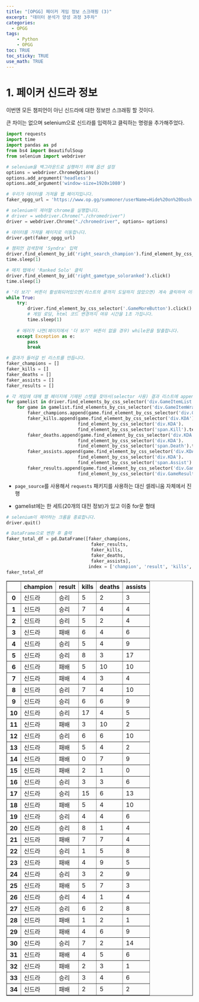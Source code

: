 ```yaml
---
title: "[OPGG] 페이커 게임 정보 스크래핑 (3)"
excerpt: "데이터 분석가 양성 과정 3주차"
categories: 
  - OPGG
tags: 
    - Python
    - OPGG
toc: TRUE
toc_sticky: TRUE
use_math: TRUE
---
```


# 1. 페이커 신드라 정보

이번엔 모든 챔피언이 아닌 신드라에 대한 정보만 스크래핑 할 것이다.

큰 차이는 없으며 selenium으로 신드라를 입력하고 클릭하는 명령을 추가해주었다.


```python
import requests
import time
import pandas as pd
from bs4 import BeautifulSoup
from selenium import webdriver
```


```python
# selenium을 백그라운드로 실행하기 위해 옵션 설정
options = webdriver.ChromeOptions()
options.add_argument('headless')
options.add_argument('window-size=1920x1080')
```


```python
# 우리가 데이터를 가져올 웹 페이지입니다.
faker_opgg_url = 'https://www.op.gg/summoner/userName=Hide%20on%20bush'

# selenium이 제어할 chrome을 실행합니다.
# driver = webdriver.Chrome("./chromedriver")
driver = webdriver.Chrome("./chromedriver", options= options)
```


```python
# 데이터를 가져올 페이지로 이동합니다.
driver.get(faker_opgg_url)
```


```python
# 챔피언 검색창에 'Syndra' 입력
driver.find_element_by_id('right_search_champion').find_element_by_css_selector('input.Input').send_keys('신드라\n')
time.sleep(1)
```


```python
# 매치 탭에서 'Ranked Solo' 클릭
driver.find_element_by_id('right_gametype_soloranked').click()
time.sleep(1)
```


```python
# '더 보기' 버튼이 활성화되어있으면(리스트의 끝까지 도달하지 않았으면) 계속 클릭하여 이전 게임을 모두 로딩합니다.
while True:
    try:
        driver.find_element_by_css_selector('.GameMoreButton').click()
        # 게임 로딩, html 코드 변경까지 여유 시간을 1초 가집니다.
        time.sleep(1)
        
    # 에러가 나면(페이지에서 '더 보기' 버튼이 없을 경우) while문을 탈출합니다.
    except Exception as e:
        pass
        break
```


```python
# 결과가 들어갈 빈 리스트를 만듭니다.
faker_champions = []
faker_kills = []
faker_deaths = []
faker_assists = []
faker_results = []
```


```python
# 각 게임에 대해 웹 페이지에 기재된 스탯을 찾아서(selector 사용) 결과 리스트에 append하기
for gamelist in driver.find_elements_by_css_selector('div.GameItemList'):
    for game in gamelist.find_elements_by_css_selector('div.GameItemWrap'):
        faker_champions.append(game.find_element_by_css_selector('div.ChampionName').text.strip())
        faker_kills.append(game.find_element_by_css_selector('div.KDA').
                           find_element_by_css_selector('div.KDA').
                           find_element_by_css_selector('span.Kill').text.strip())
        faker_deaths.append(game.find_element_by_css_selector('div.KDA').
                           find_element_by_css_selector('div.KDA').
                           find_element_by_css_selector('span.Death').text.strip())
        faker_assists.append(game.find_element_by_css_selector('div.KDA').
                           find_element_by_css_selector('div.KDA').
                           find_element_by_css_selector('span.Assist').text.strip())
        faker_results.append(game.find_element_by_css_selector('div.GameStats').
                           find_element_by_css_selector('div.GameResult').text.strip())
```

- `page_source`를 사용해서 `requests` 패키지를 사용하는 대신 셀레니움 자체에서 진행


- gamelist에는 한 세트(20개의 대전 정보)가 있고 이중 for문 형태


```python
# selenium이 제어하는 크롬을 종료합니다.
driver.quit()
```


```python
# DataFrame으로 변환 후 출력
faker_total_df = pd.DataFrame([faker_champions,
                                faker_results,
                                faker_kills,
                                faker_deaths,
                                faker_assists],
                               index = ['champion', 'result', 'kills', 'deaths', 'assists']).T
faker_total_df
```




<div>
<style scoped>
    .dataframe tbody tr th:only-of-type {
        vertical-align: middle;
    }

    .dataframe tbody tr th {
        vertical-align: top;
    }

    .dataframe thead th {
        text-align: right;
    }
</style>
<table border="1" class="dataframe">
  <thead>
    <tr style="text-align: right;">
      <th></th>
      <th>champion</th>
      <th>result</th>
      <th>kills</th>
      <th>deaths</th>
      <th>assists</th>
    </tr>
  </thead>
  <tbody>
    <tr>
      <th>0</th>
      <td>신드라</td>
      <td>승리</td>
      <td>5</td>
      <td>2</td>
      <td>3</td>
    </tr>
    <tr>
      <th>1</th>
      <td>신드라</td>
      <td>승리</td>
      <td>7</td>
      <td>4</td>
      <td>4</td>
    </tr>
    <tr>
      <th>2</th>
      <td>신드라</td>
      <td>승리</td>
      <td>5</td>
      <td>2</td>
      <td>4</td>
    </tr>
    <tr>
      <th>3</th>
      <td>신드라</td>
      <td>패배</td>
      <td>6</td>
      <td>4</td>
      <td>6</td>
    </tr>
    <tr>
      <th>4</th>
      <td>신드라</td>
      <td>승리</td>
      <td>5</td>
      <td>4</td>
      <td>9</td>
    </tr>
    <tr>
      <th>5</th>
      <td>신드라</td>
      <td>승리</td>
      <td>8</td>
      <td>3</td>
      <td>17</td>
    </tr>
    <tr>
      <th>6</th>
      <td>신드라</td>
      <td>패배</td>
      <td>5</td>
      <td>10</td>
      <td>10</td>
    </tr>
    <tr>
      <th>7</th>
      <td>신드라</td>
      <td>패배</td>
      <td>4</td>
      <td>3</td>
      <td>4</td>
    </tr>
    <tr>
      <th>8</th>
      <td>신드라</td>
      <td>승리</td>
      <td>7</td>
      <td>4</td>
      <td>10</td>
    </tr>
    <tr>
      <th>9</th>
      <td>신드라</td>
      <td>승리</td>
      <td>6</td>
      <td>6</td>
      <td>9</td>
    </tr>
    <tr>
      <th>10</th>
      <td>신드라</td>
      <td>승리</td>
      <td>17</td>
      <td>4</td>
      <td>5</td>
    </tr>
    <tr>
      <th>11</th>
      <td>신드라</td>
      <td>패배</td>
      <td>3</td>
      <td>10</td>
      <td>2</td>
    </tr>
    <tr>
      <th>12</th>
      <td>신드라</td>
      <td>승리</td>
      <td>6</td>
      <td>6</td>
      <td>10</td>
    </tr>
    <tr>
      <th>13</th>
      <td>신드라</td>
      <td>패배</td>
      <td>5</td>
      <td>4</td>
      <td>2</td>
    </tr>
    <tr>
      <th>14</th>
      <td>신드라</td>
      <td>패배</td>
      <td>0</td>
      <td>7</td>
      <td>9</td>
    </tr>
    <tr>
      <th>15</th>
      <td>신드라</td>
      <td>패배</td>
      <td>2</td>
      <td>1</td>
      <td>0</td>
    </tr>
    <tr>
      <th>16</th>
      <td>신드라</td>
      <td>승리</td>
      <td>3</td>
      <td>3</td>
      <td>6</td>
    </tr>
    <tr>
      <th>17</th>
      <td>신드라</td>
      <td>승리</td>
      <td>15</td>
      <td>6</td>
      <td>13</td>
    </tr>
    <tr>
      <th>18</th>
      <td>신드라</td>
      <td>패배</td>
      <td>5</td>
      <td>4</td>
      <td>10</td>
    </tr>
    <tr>
      <th>19</th>
      <td>신드라</td>
      <td>승리</td>
      <td>4</td>
      <td>4</td>
      <td>6</td>
    </tr>
    <tr>
      <th>20</th>
      <td>신드라</td>
      <td>승리</td>
      <td>8</td>
      <td>1</td>
      <td>4</td>
    </tr>
    <tr>
      <th>21</th>
      <td>신드라</td>
      <td>패배</td>
      <td>7</td>
      <td>7</td>
      <td>4</td>
    </tr>
    <tr>
      <th>22</th>
      <td>신드라</td>
      <td>승리</td>
      <td>1</td>
      <td>5</td>
      <td>8</td>
    </tr>
    <tr>
      <th>23</th>
      <td>신드라</td>
      <td>패배</td>
      <td>4</td>
      <td>9</td>
      <td>5</td>
    </tr>
    <tr>
      <th>24</th>
      <td>신드라</td>
      <td>승리</td>
      <td>3</td>
      <td>2</td>
      <td>9</td>
    </tr>
    <tr>
      <th>25</th>
      <td>신드라</td>
      <td>패배</td>
      <td>5</td>
      <td>7</td>
      <td>3</td>
    </tr>
    <tr>
      <th>26</th>
      <td>신드라</td>
      <td>승리</td>
      <td>4</td>
      <td>1</td>
      <td>4</td>
    </tr>
    <tr>
      <th>27</th>
      <td>신드라</td>
      <td>승리</td>
      <td>6</td>
      <td>2</td>
      <td>8</td>
    </tr>
    <tr>
      <th>28</th>
      <td>신드라</td>
      <td>패배</td>
      <td>1</td>
      <td>2</td>
      <td>1</td>
    </tr>
    <tr>
      <th>29</th>
      <td>신드라</td>
      <td>패배</td>
      <td>4</td>
      <td>6</td>
      <td>9</td>
    </tr>
    <tr>
      <th>30</th>
      <td>신드라</td>
      <td>승리</td>
      <td>7</td>
      <td>2</td>
      <td>14</td>
    </tr>
    <tr>
      <th>31</th>
      <td>신드라</td>
      <td>패배</td>
      <td>4</td>
      <td>5</td>
      <td>6</td>
    </tr>
    <tr>
      <th>32</th>
      <td>신드라</td>
      <td>패배</td>
      <td>2</td>
      <td>3</td>
      <td>1</td>
    </tr>
    <tr>
      <th>33</th>
      <td>신드라</td>
      <td>승리</td>
      <td>3</td>
      <td>4</td>
      <td>6</td>
    </tr>
    <tr>
      <th>34</th>
      <td>신드라</td>
      <td>패배</td>
      <td>2</td>
      <td>5</td>
      <td>2</td>
    </tr>
  </tbody>
</table>
</div>


